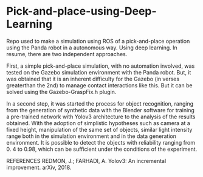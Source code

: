 # Pick-and-place-using-Deep-Learning
Repo used to make a simulation using ROS of a pick-and-place operation using the Panda robot in a autonomous way. Using deep learning. In resume, there are two independent approaches.

First, a simple pick-and-place simulation, with no automation involved, was tested on the Gazebo simulation environment with the Panda robot. But, it was obtained that it is an inherent difficulty for the Gazebo (in verses greaterthan the 2nd) to manage contact interactions like this. But it can be solved using  the  Gazebo-GraspFix.h  plugin.   

In  a  second  step,  it was  started  the  process  for  object recognition, ranging from the generation of synthetic data with the Blender software for training a pre-trained network with Yolov3 architecture to the analysis of the results obtained.  With the adoption of simplistic hypotheses such as camera at a fixed height, manipulation of the same set of objects, similar light intensity range both in the simulation environment and in the data generation environment. It is possible to detect the objects with reliability ranging from 0. 4 to 0.98, which can be sufficient under the conditions of the experiment.

REFERENCES
REDMON, J.; FARHADI, A. Yolov3: An incremental improvement. arXiv, 2018.
